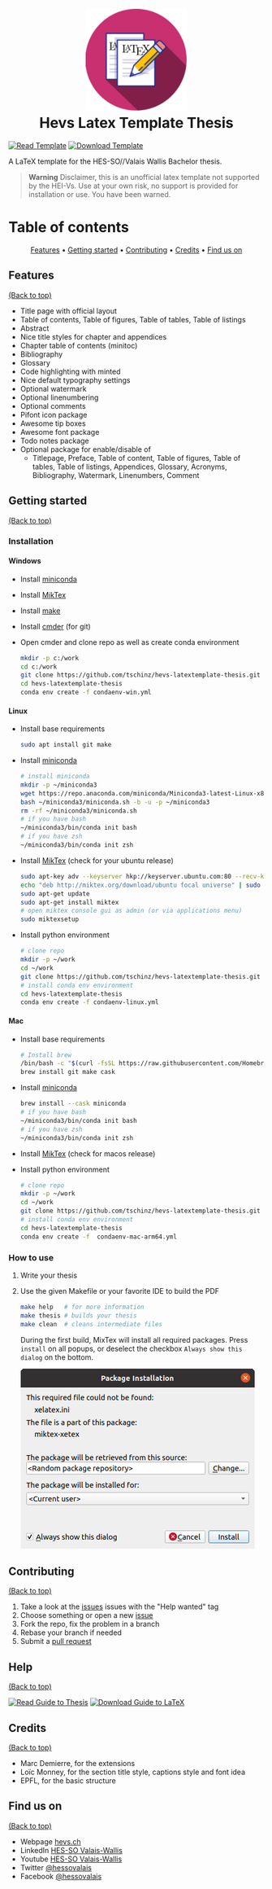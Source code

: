 <h1 align="center">
  <br>
  <img src="./04-resources/logos/logo.svg" alt="Latex Template Logo" width="200" height="200">
  <br>
  Hevs Latex Template Thesis
  <br>
</h1>

[![Read Template](https://img.shields.io/badge/Read-Template-blue)](https://github.com/tschinz/hevs-latextemplate-thesis/blob/master/thesis.pdf) [![Download Template](https://img.shields.io/badge/Download-Template-brightgreen)](https://github.com/tschinz/hevs-latextemplate-thesis/raw/master/thesis.pdf)

A LaTeX template for the HES-SO//Valais Wallis Bachelor thesis.

> **Warning**
> Disclaimer, this is an unofficial latex template not supported by the HEI-Vs. Use at your own risk, no support is provided for installation or use. You have been warned.

# Table of contents
<p align="center">
  <a href="#features">Features</a> •
  <a href="#getting-started">Getting started</a> •
  <a href="#contributing">Contributing</a> •
  <a href="#credits">Credits</a> •
  <a href="#find-us-on">Find us on</a>
</p>

## Features
[(Back to top)](#table-of-contents)

* Title page with official layout
* Table of contents, Table of figures, Table of tables, Table of listings
* Abstract
* Nice title styles for chapter and appendices
* Chapter table of contents (minitoc)
* Bibliography
* Glossary
* Code highlighting with minted
* Nice default typography settings
* Optional watermark
* Optional linenumbering
* Optional comments
* Pifont icon package
* Awesome tip boxes
* Awesome font package
* Todo notes package
* Optional package for enable/disable of
  * Titlepage, Preface, Table of content, Table of figures, Table of tables, Table of listings, Appendices, Glossary, Acronyms, Bibliography, Watermark, Linenumbers, Comment

## Getting started
[(Back to top)](#table-of-contents)

### Installation

#### Windows

* Install [miniconda](https://repo.anaconda.com/miniconda/Miniconda3-latest-Windows-x86_64.exe)

* Install [MikTex](https://miktex.org/download)

* Install [make](http://gnuwin32.sourceforge.net/packages/make.htm)

* Install [cmder](https://github.com/cmderdev/cmder/releases/latest) (for git)

* Open cmder and clone repo as well as create conda environment

  ```bash
  mkdir -p c:/work
  cd c:/work
  git clone https://github.com/tschinz/hevs-latextemplate-thesis.git
  cd hevs-latextemplate-thesis
  conda env create -f condaenv-win.yml
  ```

#### Linux

* Install base requirements

  ```bash
  sudo apt install git make
  ```

* Install [miniconda](https://docs.conda.io/en/latest/miniconda.html)

  ```bash
  # install miniconda
  mkdir -p ~/miniconda3
  wget https://repo.anaconda.com/miniconda/Miniconda3-latest-Linux-x86_64.sh -O ~/miniconda3/miniconda.sh
  bash ~/miniconda3/miniconda.sh -b -u -p ~/miniconda3
  rm -rf ~/miniconda3/miniconda.sh
  # if you have bash
  ~/miniconda3/bin/conda init bash
  # if you have zsh
  ~/miniconda3/bin/conda init zsh
  ```

* Install [MikTex](https://miktex.org/download) (check for your ubuntu release)

  ```bash
  sudo apt-key adv --keyserver hkp://keyserver.ubuntu.com:80 --recv-keys D6BC243565B2087BC3F897C9277A7293F59E4889
  echo "deb http://miktex.org/download/ubuntu focal universe" | sudo tee /etc/apt/sources.list.d/miktex.list
  sudo apt-get update
  sudo apt-get install miktex
  # open miktex console gui as admin (or via applications menu)
  sudo miktexsetup 
  ```

* Install python environment

  ```bash
  # clone repo
  mkdir -p ~/work
  cd ~/work
  git clone https://github.com/tschinz/hevs-latextemplate-thesis.git
  # install conda env environment
  cd hevs-latextemplate-thesis
  conda env create -f condaenv-linux.yml
  ```

#### Mac

* Install base requirements

  ```bash
  # Install brew
  /bin/bash -c "$(curl -fsSL https://raw.githubusercontent.com/Homebrew/install/HEAD/install.sh)"
  brew install git make cask

  ```

* Install [miniconda](https://docs.conda.io/en/latest/miniconda.html)

  ```bash
  brew install --cask miniconda
  # if you have bash
  ~/miniconda3/bin/conda init bash
  # if you have zsh
  ~/miniconda3/bin/conda init zsh
  ```

* Install [MikTex](https://miktex.org/download) (check for macos release)

* Install python environment

  ```bash
  # clone repo
  mkdir -p ~/work
  cd ~/work
  git clone https://github.com/tschinz/hevs-latextemplate-thesis.git
  # install conda env environment
  cd hevs-latextemplate-thesis
  conda env create -f  condaenv-mac-arm64.yml
  ```

### How to use

1. Write your thesis

2. Use the given Makefile or your favorite IDE to build the PDF

   ```bash
   make help   # for more information
   make thesis # builds your thesis
   make clean  # cleans intermediate files
   ```

   During the first build, MixTex will install all required packages. Press ``install`` on all popups, or deselect the checkbox ``Always show this dialog`` on the bottom.

   ![miktex-package-install](04-resources/miktex-package-install.png)
## Contributing
[(Back to top)](#table-of-contents)

1. Take a look at the [issues](https://github.com/tschinz/hevs-latextemplate-thesis/issues) issues with the "Help wanted" tag
2. Choose something or open a new [issue](https://github.com/tschinz/hevs-latextemplate-thesis/issues)
3. Fork the repo, fix the problem in a branch
4. Rebase your branch if needed
5. Submit a [pull request](https://github.com/tschinz/hevs-latextemplate-thesis/pulls)

## Help
[(Back to top)](#table-of-contents)

[![Read Guide to Thesis](https://img.shields.io/badge/Read-Guide_to_Thesis-blue)](https://github.com/tschinz/hevs-latextemplate-thesis/blob/master/guide-to-thesis.pdf) [![Download Guide to LaTeX](https://img.shields.io/badge/Download-Guide_to_Thesis-brightgreen)](https://github.com/tschinz/hevs-latextemplate-thesis/raw/master/guide-to-thesis.pdf)

## Credits
[(Back to top)](#table-of-contents)

* Marc Demierre, for the extensions
* Loïc Monney, for the section title style, captions style and font idea
* EPFL, for the basic structure

## Find us on
[(Back to top)](#table-of-contents)
* Webpage [hevs.ch](https://www.hevs.ch)
* LinkedIn [HES-SO Valais-Wallis](https://www.linkedin.com/groups/104343/)
* Youtube [HES-SO Valais-Wallis](https://www.youtube.com/user/HESSOVS/)
* Twitter [@hessovalais](https://twitter.com/hessovalais)
* Facebook [@hessovalais](https://www.facebook.com/hessovalais)
